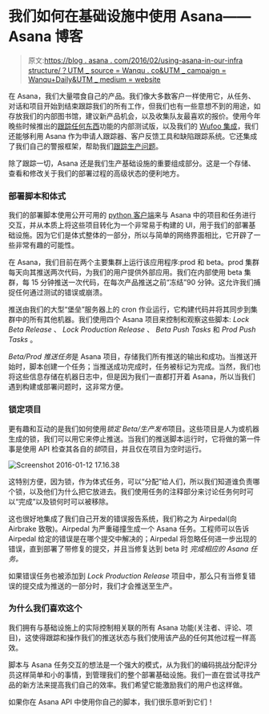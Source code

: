 # 我们如何在基础设施中使用 Asana——Asana 博客

> 原文:[https://blog . asana . com/2016/02/using-asana-in-our-infra structure/？UTM _ source = Wanqu . co&UTM _ campaign = Wanqu+Daily&UTM _ medium = website](https://blog.asana.com/2016/02/using-asana-in-our-infrastructure/?utm_source=wanqu.co&utm_campaign=Wanqu+Daily&utm_medium=website)

在 Asana，我们大量喂食自己的产品。我们像大多数客户一样使用它，从任务、对话和项目开始到结束跟踪我们的所有工作，但我们也有一些意想不到的用途，如存放我们的内部图书馆，建议新产品机会，以及收集队友最喜欢的报价。使用今年晚些时候推出的[跟踪任何东西](https://vimeo.com/141968362)功能的内部测试版，以及我们的 [Wufoo 集成](https://asana.com/apps/wufoo)，我们还能够利用 Asana 作为申请人跟踪器、客户反馈工具和缺陷跟踪系统。它还集成了我们自己的警报框架，帮助我们[跟踪生产问题](https://blog.asana.com/2014/08/use-asana-track-production-issues-can/)。

除了跟踪一切，Asana 还是我们生产基础设施的重要组成部分。这是一个存储、查看和修改关于我们的部署过程的高级状态的便利地方。

### 部署脚本和体式

我们的部署脚本使用公开可用的 [python 客户端](https://github.com/Asana/python-asana)来与 Asana 中的项目和任务进行交互，并从本质上将这些项目转化为一个非常易于构建的 UI，用于我们的部署基础设施。因为它们是体式整体的一部分，所以与简单的网络界面相比，它开辟了一些非常有趣的可能性。

在 Asana，我们目前在两个主要集群上运行该应用程序:prod 和 beta。prod 集群每天向其推送两次代码，为我们的用户提供外部应用。我们在内部使用 beta 集群，每 15 分钟推送一次代码，在每次产品推送之前“冻结”90 分钟。这允许我们捕捉任何通过测试的错误或崩溃。

推送由我们的大型“堡垒”服务器上的 cron 作业运行，它构建代码并将其同步到集群中的所有其他机器。我们使用四个 Asana 项目来控制和观察这些脚本: *Lock Beta Release* 、 *Lock Production Release* 、 *Beta Push Tasks* 和 *Prod Push Tasks* 。

*Beta/Prod 推送任务*是 Asana 项目，存储我们所有推送的输出和成功。当推送开始时，脚本创建一个任务；当推送成功完成时，任务被标记为完成。当然，我们也将这些信息存储在机器日志中，但是因为我们一直都打开着 Asana，所以当我们遇到构建或部署问题时，这非常方便。

### 锁定项目

更有趣和互动的是我们如何使用*锁定 Beta/生产发布*项目。这些项目是人为或机器生成的锁，我们可以用它来停止推送。当我们的推送脚本运行时，它将做的第一件事是使用 API 检查其各自的*锁*项目，并且仅在项目为空时运行。

![Screenshot 2016-01-12 17.16.38](../Images/0a6bf414a1de5a357a4a06fb69af9730.png)

这特别方便，因为锁，作为体式任务，可以“分配”给人们，所以我们知道谁负责哪个锁，以及他们为什么把它放进去。我们使用任务的注释部分来讨论任务何时可以“完成”以及锁何时可以被移除。

这也很好地集成了我们自己开发的错误报告系统，我们称之为 Airpedal(向 Airbrake 致敬)。Airpedal 为严重碰撞生成一个 Asana 任务。工程师可以告诉 Airpedal 给定的错误是在哪个提交中解决的；Airpedal 将忽略任何进一步出现的错误，直到部署了带修复的提交，并且当修复达到 beta 时 *完成相应的 Asana 任务。*

如果错误任务也被添加到 *Lock Production Release* 项目中，那么只有当修复错误的提交成为推送的一部分时，我们才会推送至生产。

### 为什么我们喜欢这个

我们拥有与基础设施上的实际控制相关联的所有 Asana 功能(关注者、评论、项目)，这使得跟踪和操作我们的推送状态与我们使用该产品的任何其他过程一样高效。

脚本与 Asana 任务交互的想法是一个强大的模式，从为我们的编码挑战分配评分员这样简单和小的事情，到管理我们的整个部署基础设施。我们一直在尝试寻找产品的新方法来提高我们自己的效率。我们希望它能激励我们的用户也这样做。

如果你在 Asana API 中使用你自己的脚本，我们很乐意听到它们！
